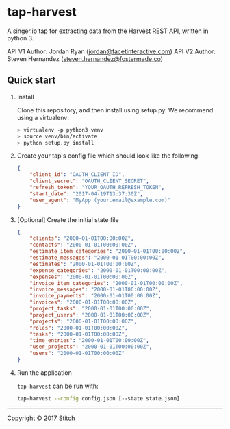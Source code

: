 # tap-harvest

A singer.io tap for extracting data from the Harvest REST API, written in python 3.

API V1 Author: Jordan Ryan (jordan@facetinteractive.com)
API V2 Author: Steven Hernandez (steven.hernandez@fostermade.co)

## Quick start

1. Install

    Clone this repository, and then install using setup.py. We recommend using a virtualenv:

    ```bash
    > virtualenv -p python3 venv
    > source venv/bin/activate
    > python setup.py install
    ```

2. Create your tap's config file which should look like the following:

    ```json
    {
        "client_id": "OAUTH_CLIENT_ID",
        "client_secret": "OAUTH_CLIENT_SECRET",
        "refresh_token": "YOUR_OAUTH_REFRESH_TOKEN",
        "start_date": "2017-04-19T13:37:30Z",
        "user_agent": "MyApp (your.email@example.com)"
    }
    ```

3. [Optional] Create the initial state file

    ```json
    {
        "clients": "2000-01-01T00:00:00Z",
        "contacts": "2000-01-01T00:00:00Z",
        "estimate_item_categories": "2000-01-01T00:00:00Z",
        "estimate_messages": "2000-01-01T00:00:00Z",
        "estimates": "2000-01-01T00:00:00Z",
        "expense_categories": "2000-01-01T00:00:00Z",
        "expenses": "2000-01-01T00:00:00Z",
        "invoice_item_categories": "2000-01-01T00:00:00Z",
        "invoice_messages": "2000-01-01T00:00:00Z",
        "invoice_payments": "2000-01-01T00:00:00Z",
        "invoices": "2000-01-01T00:00:00Z",
        "project_tasks": "2000-01-01T00:00:00Z",
        "project_users": "2000-01-01T00:00:00Z",
        "projects": "2000-01-01T00:00:00Z",
        "roles": "2000-01-01T00:00:00Z",
        "tasks": "2000-01-01T00:00:00Z",
        "time_entries": "2000-01-01T00:00:00Z",
        "user_projects": "2000-01-01T00:00:00Z",
        "users": "2000-01-01T00:00:00Z"
    }
    ```

4. Run the application

    `tap-harvest` can be run with:

    ```bash
    tap-harvest --config config.json [--state state.json]
    ```

---

Copyright &copy; 2017 Stitch
